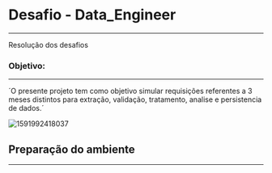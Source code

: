 # Desafio - Data_Engineer
---
Resolução dos desafios 

### Objetivo: 
---
´O presente projeto tem como objetivo simular requisições referentes a 3 meses distintos para extração, validação, tratamento, analise e persistencia de dados.´


![1591992418037](https://user-images.githubusercontent.com/61892694/198920194-af876621-dda5-46e4-b426-c12d9d75df71.png)

## Preparação do ambiente
---
